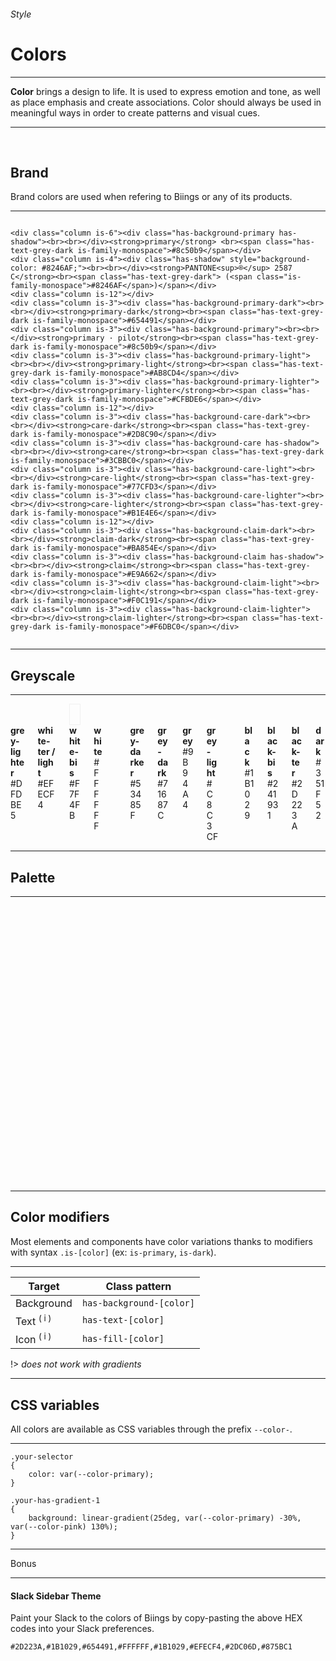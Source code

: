 <h6 class="subtitle is-6 is-uppercase has-text-grey">Style</h6><h1 class="title is-1 is-serif has-text-weight-bold">Colors</h1>
<hr class="is-visible">
<p class="subtitle is-5 is-family-secondary"><strong>Color</strong> brings a design to life. It is used to express emotion and tone, as well as place emphasis and create associations. Color should always be used in meaningful ways in order to create patterns and visual cues.</p>
<hr class="is-visible">
<br>
<h2 class="title is-4 is-spaced is-family-sans-serif">Brand</h2>
<p class="subtitle is-5">
    Brand colors are used when refering to Biings or any of its products.
</p>

<hr class="is-small">

<div class="columns is-multiline">
    
    <div class="column is-6"><div class="has-background-primary has-shadow"><br><br></div><strong>primary</strong> <br><span class="has-text-grey-dark is-family-monospace">#8c50b9</span></div>
    <div class="column is-4"><div class="has-shadow" style="background-color: #8246AF;"><br><br></div><strong>PANTONE<sup>®</sup> 2587 C</strong><br><span class="has-text-grey-dark"> (<span class="is-family-monospace">#8246AF</span>)</span></div>
    <div class="column is-12"></div>
    <div class="column is-3"><div class="has-background-primary-dark"><br><br></div><strong>primary-dark</strong><br><span class="has-text-grey-dark is-family-monospace">#654491</span></div>
    <div class="column is-3"><div class="has-background-primary"><br><br></div><strong>primary · pilot</strong><br><span class="has-text-grey-dark is-family-monospace">#8c50b9</span></div>
    <div class="column is-3"><div class="has-background-primary-light"><br><br></div><strong>primary-light</strong><br><span class="has-text-grey-dark is-family-monospace">#AB8CD4</span></div>
    <div class="column is-3"><div class="has-background-primary-lighter"><br><br></div><strong>primary-lighter</strong><br><span class="has-text-grey-dark is-family-monospace">#CFBDE6</span></div>
    <div class="column is-12"></div>
    <div class="column is-3"><div class="has-background-care-dark"><br><br></div><strong>care-dark</strong><br><span class="has-text-grey-dark is-family-monospace">#2D8C90</span></div>
    <div class="column is-3"><div class="has-background-care has-shadow"><br><br></div><strong>care</strong><br><span class="has-text-grey-dark is-family-monospace">#3CBBC0</span></div>
    <div class="column is-3"><div class="has-background-care-light"><br><br></div><strong>care-light</strong><br><span class="has-text-grey-dark is-family-monospace">#77CFD3</span></div>
    <div class="column is-3"><div class="has-background-care-lighter"><br><br></div><strong>care-lighter</strong><br><span class="has-text-grey-dark is-family-monospace">#B1E4E6</span></div>
    <div class="column is-12"></div>
    <div class="column is-3"><div class="has-background-claim-dark"><br><br></div><strong>claim-dark</strong><br><span class="has-text-grey-dark is-family-monospace">#BA854E</span></div>
    <div class="column is-3"><div class="has-background-claim has-shadow"><br><br></div><strong>claim</strong><br><span class="has-text-grey-dark is-family-monospace">#E9A662</span></div>
    <div class="column is-3"><div class="has-background-claim-light"><br><br></div><strong>claim-light</strong><br><span class="has-text-grey-dark is-family-monospace">#F0C191</span></div>
    <div class="column is-3"><div class="has-background-claim-lighter"><br><br></div><strong>claim-lighter</strong><br><span class="has-text-grey-dark is-family-monospace">#F6DBC0</span></div>
</div>

<hr class="is-visible is-large">

<h2 class="title is-3 is-family-sans-serif">Greyscale</h2>

<hr class="is-small">

<div class="columns is-multiline">
    <div class="column is-3"><div class="has-background-grey-lighter"><br><br></div><strong>grey-lighter</strong><br><span class="has-text-grey-dark is-family-monospace">#DFDBE5</span></div> 
    <div class="column is-3"><div class="has-background-white-ter"><br><br></div><strong>white-ter / light</strong><br><span class="has-text-grey-dark is-family-monospace">#EFECF4</span></div>
    <div class="column is-3"><div class="has-background-white-bis" style="box-shadow: inset 0 0 0 1px rgba(0,0,0,0.05);"><br><br></div><strong>white-bis</strong><br><span class="has-text-grey-dark is-family-monospace">#F7F4FB</span></div>
    <div class="column is-3"><div class="has-background-white"><br><br></div><strong>white</strong><br><span class="has-text-grey-dark is-family-monospace">#FFFFFF</span></div>
    <div class="column is-12"></div>
    <div class="column is-3"><div class="has-background-grey-darker"><br><br></div><strong>grey-darker</strong><br><span class="has-text-grey-dark is-family-monospace">#53485F</span></div>
    <div class="column is-3"><div class="has-background-grey-dark"><br><br></div><strong>grey-dark</strong><br><span class="has-text-grey-dark is-family-monospace">#71687C</span></div>
    <div class="column is-3"><div class="has-background-grey"><br><br></div><strong>grey</strong><br><span class="has-text-grey-dark is-family-monospace">#9B94A4</span></div>
    <div class="column is-3"><div class="has-background-grey-light"><br><br></div><strong>grey-light</strong><br><span class="has-text-grey-dark is-family-monospace">#C8C3CF</span></div>
    <div class="column is-12"></div>
    <div class="column is-3"><div class="has-background-black"><br><br></div><strong>black</strong><br><span class="has-text-grey-dark is-family-monospace">#1B1029</span></div>
    <div class="column is-3"><div class="has-background-black-bis"><br><br></div><strong>black-bis</strong><br><span class="has-text-grey-dark is-family-monospace">#241931</span></div>
    <div class="column is-3"><div class="has-background-black-ter"><br><br></div><strong>black-ter</strong><br><span class="has-text-grey-dark is-family-monospace">#2D223A</span></div>
    <div class="column is-3"><div class="has-background-dark"><br><br></div><strong>dark</strong><br><span class="has-text-grey-dark is-family-monospace">#351F52</span></div>
</div>

<hr class="is-large is-visible">

<h2 class="title is-4 is-family-sans-serif">Palette</h2>

<hr class="is-small">

<div class="columns is-multiline">
    <div class="column is-3"><div class="has-background-cyan-dark"><br><br></div><strong>cyan-dark</strong><br><span class="has-text-grey-dark is-family-monospace">#5A90A8</span></div>
    <div class="column is-3"><div class="has-background-cyan has-shadow"><br><br></div><strong>cyan</strong><br><span class="has-text-grey-dark is-family-monospace">#78C0E0</span></div>
    <div class="column is-3"><div class="has-background-cyan-light"><br><br></div><strong>cyan-light</strong><br><span class="has-text-grey-dark is-family-monospace">#A1D3E9</span></div>
    <div class="column is-3"><div class="has-background-cyan-lighter"><br><br></div><strong>cyan-lighter</strong><br><span class="has-text-grey-dark is-family-monospace">#C9E6F3</span></div>
    <div class="column is-12"></div>
    <div class="column is-3"><div class="has-background-blue-dark"><br><br></div><strong>blue-dark</strong><br><span class="has-text-grey-dark is-family-monospace">#445C97</span></div>
    <div class="column is-3"><div class="has-background-blue has-shadow"><br><br></div><strong>blue</strong><br><span class="has-text-grey-dark is-family-monospace">#5A7BC9</span></div>
    <div class="column is-3"><div class="has-background-blue-light"><br><br></div><strong>blue-light</strong><br><span class="has-text-grey-dark is-family-monospace">#8CA3D9</span></div>
    <div class="column is-3"><div class="has-background-blue-lighter"><br><br></div><strong>blue-lighter</strong><br><span class="has-text-grey-dark is-family-monospace">#BDCAE9</span></div>
    <div class="column is-12"></div>
    <div class="column is-3"><div class="has-background-purple-dark"><br><br></div><strong>purple-dark</strong><br><span class="has-text-grey-dark is-family-monospace">#564499</span></div>
    <div class="column is-3"><div class="has-background-purple has-shadow"><br><br></div><strong>purple</strong><br><span class="has-text-grey-dark is-family-monospace">#735BCC</span></div>
    <div class="column is-3"><div class="has-background-purple-light"><br><br></div><strong>purple-light</strong><br><span class="has-text-grey-dark is-family-monospace">#9D8CDB</span></div>
    <div class="column is-3"><div class="has-background-purple-lighter"><br><br></div><strong>purple-lighter</strong><br><span class="has-text-grey-dark is-family-monospace">#C7BDEB</span></div>
    <div class="column is-12"></div>
    <div class="column is-3"><div class="has-background-red-dark"><br><br></div><strong>red-dark</strong><br><span class="has-text-grey-dark is-family-monospace">#BF4E56</span></div>
    <div class="column is-3"><div class="has-background-red has-shadow"><br><br></div><strong>red</strong><br><span class="has-text-grey-dark is-family-monospace">#EF626C</span></div>
    <div class="column is-3"><div class="has-background-red-light"><br><br></div><strong>red-light</strong><br><span class="has-text-grey-dark is-family-monospace">#F49198</span></div>
    <div class="column is-3"><div class="has-background-red-lighter"><br><br></div><strong>red-lighter</strong><br><span class="has-text-grey-dark is-family-monospace">#F9C0C4</span></div>
    <div class="column is-12"></div>
    <div class="column is-3"><div class="has-background-orange-dark"><br><br></div><strong>orange-dark</strong><br><span class="has-text-grey-dark is-family-monospace">#D97F04</span></div>
    <div class="column is-3"><div class="has-background-orange has-shadow"><br><br></div><strong>orange</strong><br><span class="has-text-grey-dark is-family-monospace">#FF9505</span></div>
    <div class="column is-3"><div class="has-background-orange-light"><br><br></div><strong>orange-light</strong><br><span class="has-text-grey-dark is-family-monospace">#FFB550</span></div>
    <div class="column is-3"><div class="has-background-orange-lighter"><br><br></div><strong>orange-lighter</strong><br><span class="has-text-grey-dark is-family-monospace">#FFD59B</span></div>
    <div class="column is-12"></div>
    <div class="column is-3"><div class="has-background-yellow-dark"><br><br></div><strong>yellow-dark</strong><br><span class="has-text-grey-dark is-family-monospace">#E3AB1B</span></div>
    <div class="column is-3"><div class="has-background-yellow has-shadow"><br><br></div><strong>yellow</strong><br><span class="has-text-grey-dark is-family-monospace">#FCCA48</span></div>
    <div class="column is-3"><div class="has-background-yellow-light"><br><br></div><strong>yellow-light</strong><br><span class="has-text-grey-dark is-family-monospace">#FFE08E</span></div>
    <div class="column is-3"><div class="has-background-yellow-lighter"><br><br></div><strong>yellow-lighter</strong><br><span class="has-text-grey-dark is-family-monospace">#FFECBA</span></div>
    <div class="column is-12"></div>
    <div class="column is-3"><div class="has-background-turquoise-dark"><br><br></div><strong>turquoise-dark</strong><br><span class="has-text-grey-dark is-family-monospace">#46A391</span></div>
    <div class="column is-3"><div class="has-background-turquoise has-shadow"><br><br></div><strong>turquoise</strong><br><span class="has-text-grey-dark is-family-monospace">#5DD9C1</span></div>
    <div class="column is-3"><div class="has-background-turquoise-light"><br><br></div><strong>turquoise-light</strong><br><span class="has-text-grey-dark is-family-monospace">#8EE4D4</span></div>
    <div class="column is-3"><div class="has-background-turquoise-lighter"><br><br></div><strong>turquoise-lighter</strong><br><span class="has-text-grey-dark is-family-monospace">#BEF0E6</span></div>
    <div class="column is-12"></div>
    <div class="column is-3"><div class="has-background-green-dark"><br><br></div><strong>green-dark</strong><br><span class="has-text-grey-dark is-family-monospace">#449956</span></div>
    <div class="column is-3"><div class="has-background-green has-shadow"><br><br></div><strong>green</strong><br><span class="has-text-grey-dark is-family-monospace">#5BCC72</span></div>
    <div class="column is-3"><div class="has-background-green-light"><br><br></div><strong>green-light</strong><br><span class="has-text-grey-dark is-family-monospace">#8CDB9C</span></div>
    <div class="column is-3"><div class="has-background-green-lighter"><br><br></div><strong>green-lighter</strong><br><span class="has-text-grey-dark is-family-monospace">#BDEBC7</span></div>
</div>

<hr class="is-large is-visible">

<h2 class="title is-4 is-family-sans-serif is-spaced">Color modifiers</h2>

<p class="subtitle is-5">
    Most elements and components have color variations thanks to modifiers with syntax <code>.is-[color]</code> (ex: <code>is-primary</code>, <code>is-dark</code>).
</p>

<hr class="is-small">

<table class="table is-bordered">
<thead>
    <tr><th>Target</th>
    <th>Class pattern</th></tr>
</thead>
<tbody>
    <tr><td>Background</td><td><code>has-background-[color]</code></td></tr>
    <tr><td>Text <sup class="has-text-red">( i )</sup></td><td><code>has-text-[color]</code></td></tr>
    <tr><td>Icon <sup class="has-text-red">( i )</sup></td><td><code>has-fill-[color]</code></td></tr>
</tbody>
</table>

!> *does not work with gradients*

<hr class="is-large is-visible">

<h2 class="title is-4 is-family-sans-serif is-spaced">CSS variables</h2>
<p class="subtitle is-5">
    All colors are available as CSS variables through the prefix <code>--color-</code>.
</p>

<hr class="is-small">

    .your-selector
    {
        color: var(--color-primary);
    }

    .your-has-gradient-1
    {
        background: linear-gradient(25deg, var(--color-primary) -30%, var(--color-pink) 130%);
    }
<hr class="is-large is-visible">

<div class="box is-large is-popping" style="background: linear-gradient(90deg, var(--color-primary-dark) -70%, var(--color-pilot) 150%);">
    <span class="tag is-light is-uppercase has-text-weight-semibold">Bonus</span>
    <hr class="is-smaller">
    <h4 class="title is-4 has-text-white is-family-primary">Slack Sidebar Theme</h4>
    <div class="subtitle is-6 has-text-white">Paint your Slack to the colors of Biings by copy-pasting the above HEX codes into your Slack preferences.</div>
    
    #2D223A,#1B1029,#654491,#FFFFFF,#1B1029,#EFECF4,#2DC06D,#875BC1
</div>
